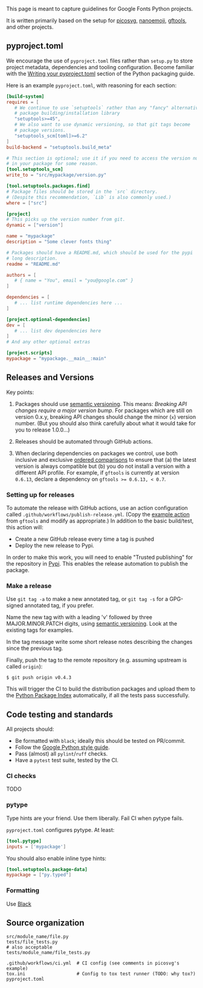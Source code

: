 This page is meant to capture guidelines for Google Fonts Python projects.

It is written primarily based on the setup for [picosvg](https://github.com/googlefonts/picosvg), [nanoemoji](https://github.com/googlefonts/nanoemoji), [gftools](https://github.com/googlefonts/gftools), and other projects.

## pyproject.toml

We encourage the use of `pyproject.toml` files rather than `setup.py` to store project metadata, dependencies and tooling configuration. Become familiar with the [Writing your pyproject.toml](https://packaging.python.org/en/latest/guides/writing-pyproject-toml/) section of the Python packaging guide.

Here is an example `pyproject.toml`, with reasoning for each section:


```toml
[build-system]
requires = [
   # We continue to use `setuptools` rather than any "fancy" alternative
   # package building/installation library
   "setuptools>=45",
   # We also want to use dynamic versioning, so that git tags become
   # package versions.
   "setuptools_scm[toml]>=6.2"
]
build-backend = "setuptools.build_meta"

# This section is optional; use it if you need to access the version number
# in your package for some reason.
[tool.setuptools_scm]
write_to = "src/mypackage/version.py"

[tool.setuptools.packages.find]
# Package files should be stored in the `src` directory.
# (Despite this recommendation, `Lib` is also commonly used.)
where = ["src"]

[project]
# This picks up the version number from git.
dynamic = ["version"]

name = "mypackage"
description = "Some clever fonts thing"

# Packages should have a README.md, which should be used for the pypi
# long description.
readme = "README.md"

authors = [ 
   # { name = "You", email = "you@google.com" }
]

dependencies = [
   # ... list runtime dependencies here ...
]

[project.optional-dependencies]
dev = [
   # ... list dev dependencies here
]
# And any other optional extras

[project.scripts]
mypackage = "mypackage.__main__:main"
```

## Releases and Versions

Key points:

1. Packages should use [semantic versioning](https://semver.org). This means: *Breaking API changes require a major version bump*. For packages which are still on version 0.x.y, breaking API changes should change the minor (`x`) version number. (But you should also think carefully about what it would take for you to release 1.0.0...)

2. Releases should be automated through GitHub actions.

3. When declaring dependencies on packages we control, use both inclusive and exclusive [ordered comparisons](https://packaging.python.org/en/latest/specifications/version-specifiers/#inclusive-ordered-comparison) to ensure that (a) the latest version is always compatible but (b) you do not install a version with a different API profile. For example, if `gftools` is currently at version `0.6.13`, declare a dependency on `gftools >= 0.6.13, < 0.7`.

### Setting up for releases

To automate the release with GitHub actions, use an action configuration
called `.github/workflows/publish-release.yml`. (Copy the [example action](https://github.com/googlefonts/gftools/blob/main/.github/workflows/publish-release.yml) from `gftools` and modify as appropriate.) In addition to the basic build/test, this action will:

* Create a new GitHub release every time a tag is pushed
* Deploy the new release to Pypi.

In order to make this work, you will need to enable "Trusted publishing" for the repository in [Pypi](https://pypi.org/manage/projects/). This enables the release automation to publish the package.

### Make a release

Use `git tag -a` to make a new annotated tag, or `git tag -s` for a GPG-signed annotated tag, if you prefer.

Name the new tag with with a leading 'v' followed by three MAJOR.MINOR.PATCH digits, using [semantic versioning](https://semver.org/). Look at the existing tags for examples.

In the tag message write some short release notes describing the changes since the previous tag.

Finally, push the tag to the remote repository (e.g. assuming upstream is called `origin`):

```
$ git push origin v0.4.3
```

This will trigger the CI to build the distribution packages and upload them to the [Python Package Index](https://pypi.org/project/gftools/) automatically, if all the tests pass successfully. 

## Code testing and standards

All projects should:

* Be formatted with `black`; ideally this should be tested on PR/commit.
* Follow the [Google Python style guide](https://google.github.io/styleguide/pyguide.html).
* Pass (almost) all `pylint`/`ruff` checks.
* Have a `pytest` test suite, tested by the CI. 

### CI checks

TODO

### pytype

Type hints are your friend. Use them liberally. Fail CI when pytype fails.

`pyproject.toml` configures pytype. At least:

```toml
[tool.pytype]
inputs = ['mypackage']
```

You should also enable inline type hints:

```toml
[tool.setuptools.package-data]
mypackage = ["py.typed"]
```

### Formatting

Use [Black](https://github.com/psf/black)

## Source organization

```
src/module_name/file.py
tests/file_tests.py
# also acceptable
tests/module_name/file_tests.py

.github/workflows/ci.yml  # CI config (see comments in picosvg's example)
tox.ini                   # Config to tox test runner (TODO: why tox?)
pyproject.toml
```
